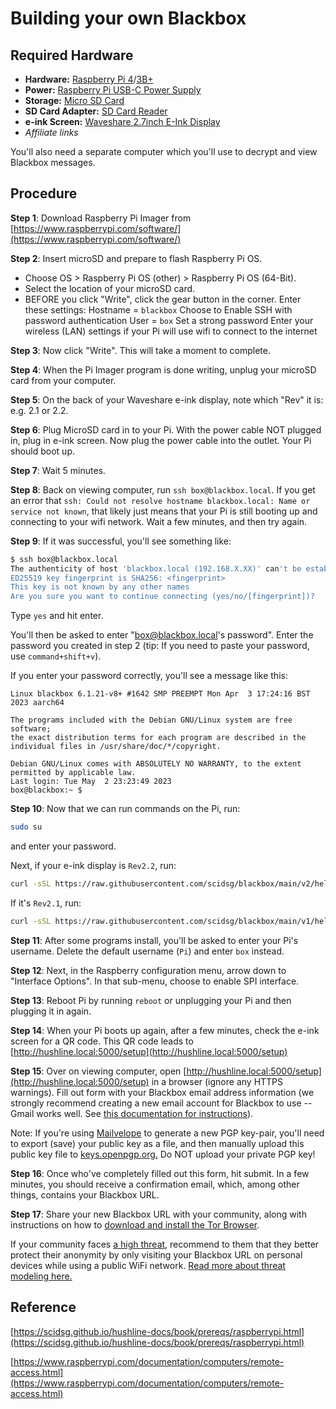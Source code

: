 # Building your own Blackbox

<!-- Most Hush Line users should follow [**this documentation**](https://scidsg.github.io/hushline-docs/book/intro.html). If you'd really like to set up your own Blackbox Hush Line, read and follow the instructions in this document. -->

## Required Hardware

- **Hardware:** [Raspberry Pi 4](https://www.amazon.com/Raspberry-Model-2019-Quad-Bluetooth/dp/B07TC2BK1X/?&_encoding=UTF8&tag=scidsg-20&linkCode=ur2&linkId=ee402e41cd98b8767ed54b1531ed1666&camp=1789&creative=9325)/[3B+](https://www.amazon.com/ELEMENT-Element14-Raspberry-Pi-Motherboard/dp/B07P4LSDYV/?&_encoding=UTF8&tag=scidsg-20&linkCode=ur2&linkId=d76c1db453c42244fe465c9c56601303&camp=1789&creative=9325)
- **Power:** [Raspberry Pi USB-C Power Supply](https://www.amazon.com/Raspberry-Pi-USB-C-Power-Supply/dp/B07W8XHMJZ?crid=20ZD3IB2N877C&keywords=raspberry%2Bpi%2Bpower%2Bsupply&qid=1696270477&sprefix=raspberry%2Bpi%2Bpower%2B%2Caps%2C140&sr=8-5&th=1&linkCode=ll1&tag=scidsg-20&linkId=fa55eb4c089361952be8285bf67bfd22&language=en_US&ref_=as_li_ss_tl)
- **Storage:** [Micro SD Card](https://www.amazon.com/Sandisk-Ultra-Micro-UHS-I-Adapter/dp/B073K14CVB?crid=1XCUWSKV8V2L1&keywords=microSD+card&qid=1696270565&sprefix=microsd+car%2Caps%2C137&sr=8-21&linkCode=ll1&tag=scidsg-20&linkId=a2865a28ae852876a5a6d27512e9d7ef&language=en_US&ref_=as_li_ss_tl)
- **SD Card Adapter:** [SD Card Reader](https://www.amazon.com/SanDisk-MobileMate-microSD-Card-Reader/dp/B07G5JV2B5?crid=3ESM9TOJBH8J7&keywords=microsd+card+adaptor+usb+sandisk&qid=1696270641&sprefix=microsd+card+adaptor+usb+sandisk%2Caps%2C135&sr=8-3&linkCode=ll1&tag=scidsg-20&linkId=90d3bed4e490d29d84bcf86d9fe75290&language=en_US&ref_=as_li_ss_tl) 
- **e-ink Screen:** [Waveshare 2.7inch E-Ink Display](https://www.amazon.com/2-7inch-HAT-Resolution-Electronic-Communicating/dp/B075FQKSZ9/?_encoding=UTF8&pd_rd_w=hNy2N&content-id=amzn1.sym.5f7e0a27-49c0-47d3-80b2-fd9271d863ca%3Aamzn1.symc.e5c80209-769f-4ade-a325-2eaec14b8e0e&pf_rd_p=5f7e0a27-49c0-47d3-80b2-fd9271d863ca&pf_rd_r=KQ1ZCPA2Q08D1SW2GYJH&pd_rd_wg=mepbv&pd_rd_r=e97f3e03-7e7d-4165-84e8-3face81f7190&ref_=pd_gw_ci_mcx_mr_hp_atf_m)
- _Affiliate links_

You'll also need a separate computer which you'll use to decrypt and view Blackbox messages.

## Procedure

**Step 1**: Download Raspberry Pi Imager from [https://www.raspberrypi.com/software/](https://www.raspberrypi.com/software/)

**Step 2**: Insert microSD and prepare to flash Raspberry Pi OS. 
* Choose OS > Raspberry Pi OS (other) > Raspberry Pi OS (64-Bit).
* Select the location of your microSD card.
* BEFORE you click "Write", click the gear button in the corner. 
Enter these settings:
    Hostname = `blackbox`
    Choose to Enable SSH with password authentication
    User = `box`
    Set a strong password
    Enter your wireless (LAN) settings if your Pi will use wifi to connect to the internet

**Step 3**: Now click "Write". This will take a moment to complete.

**Step 4**: When the Pi Imager program is done writing, unplug your microSD card from your computer.

**Step 5**: On the back of your Waveshare e-ink display, note which "Rev" it is: e.g. 2.1 or 2.2.

**Step 6**: Plug MicroSD card in to your Pi. With the power cable NOT plugged in, plug in e-ink screen. Now plug the power cable into the outlet. Your Pi should boot up.

**Step 7**: Wait 5 minutes. 

**Step 8**: Back on viewing computer, run `ssh box@blackbox.local`. If you get an error that `ssh: Could not resolve hostname blackbox.local: Name or service not known`, that likely just means that your Pi is still booting up and connecting to your wifi network. Wait a few minutes, and then try again.

**Step 9**: If it was successful, you'll see something like:
```bash
$ ssh box@blackbox.local
The authenticity of host 'blackbox.local (192.168.X.XX)' can't be established.
ED25519 key fingerprint is SHA256: <fingerprint>
This key is not known by any other names
Are you sure you want to continue connecting (yes/no/[fingerprint])? 
```

Type `yes` and hit enter.

You'll then be asked to enter "box@blackbox.local's password". Enter the password you created in step 2 (tip: If you need to paste your password, use `command+shift+v`).

If you enter your password correctly, you'll see a message like this:
```text
Linux blackbox 6.1.21-v8+ #1642 SMP PREEMPT Mon Apr  3 17:24:16 BST 2023 aarch64

The programs included with the Debian GNU/Linux system are free software;
the exact distribution terms for each program are described in the
individual files in /usr/share/doc/*/copyright.

Debian GNU/Linux comes with ABSOLUTELY NO WARRANTY, to the extent
permitted by applicable law.
Last login: Tue May  2 23:23:49 2023
box@blackbox:~ $ 
```

**Step 10**: Now that we can run commands on the Pi, run:
```bash
sudo su
```
and enter your password. 

Next, if your e-ink display is `Rev2.2`, run:
```bash
curl -sSL https://raw.githubusercontent.com/scidsg/blackbox/main/v2/helper.sh | bash
```

If it's `Rev2.1`, run:
```bash
curl -sSL https://raw.githubusercontent.com/scidsg/blackbox/main/v1/helper.sh | bash
```

**Step 11**: After some programs install, you'll be asked to enter your Pi's username. Delete the default username (`Pi`) and enter `box` instead.

**Step 12**: Next, in the Raspberry configuration menu, arrow down to "Interface Options". In that sub-menu, choose to enable SPI interface.

**Step 13**: Reboot Pi by running `reboot` or unplugging your Pi and then plugging it in again.

**Step 14**: When your Pi boots up again, after a few minutes, check the e-ink screen for a QR code. This QR code leads to [http://hushline.local:5000/setup](http://hushline.local:5000/setup)

**Step 15**: Over on viewing computer, open [http://hushline.local:5000/setup](http://hushline.local:5000/setup) in a browser (ignore any HTTPS warnings). Fill out form with your Blackbox email address information (we strongly recommend creating a new email account for Blackbox to use -- Gmail works well. See [this documentation for instructions](https://scidsg.github.io/hushline-docs/book/prereqs/general.html#2-gmail)).

Note: If you're using [Mailvelope](https://mailvelope.com/en/) to generate a new PGP key-pair, you'll need to export (save) your public key as a file, and then manually upload this public key file to [keys.openpgp.org.](https://keys.openpgp.org/) Do NOT upload your private PGP key!

**Step 16**: Once who've completely filled out this form, hit submit. In a few minutes, you should receive a confirmation email, which, among other things, contains your Blackbox URL. 

**Step 17**: Share your new Blackbox URL with your community, along with instructions on how to [download and install the Tor Browser](https://www.torproject.org/download/). 

If your community faces [a high threat](https://scidsg.github.io/hushline-docs/book/prereqs/threat-modeling.html), recommend to them that they better protect their anonymity by only visiting your Blackbox URL on personal devices while using a public WiFi network. [Read more about threat modeling here.](https://scidsg.github.io/hushline-docs/book/prereqs/threat-modeling.html)

## Reference
[https://scidsg.github.io/hushline-docs/book/prereqs/raspberrypi.html](https://scidsg.github.io/hushline-docs/book/prereqs/raspberrypi.html)

[https://www.raspberrypi.com/documentation/computers/remote-access.html](https://www.raspberrypi.com/documentation/computers/remote-access.html)
